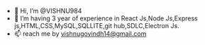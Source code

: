 - 👋 Hi, I’m @VISHNU984
- 👀 I’m having 3 year of  experience in React Js,Node Js,Express js,HTML,CSS,MySQL,SQLLITE,git hub,SDLC,Electron Js.
- 📫 reach me by vishnugovindh14@gmail.com

<!---
VISHNU984/VISHNU984 is a ✨ special ✨ repository because its `README.md` (this file) appears on your GitHub profile.
You can click the Preview link to take a look at your changes.
--->
